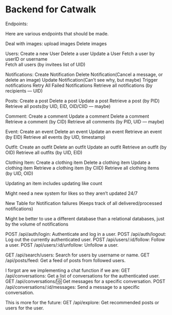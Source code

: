 # Backend for Catwalk
Endpoints:

Here are various endpoints that should be made.

Deal with images:
upload images
Delete images

Users:
Create a new User
Delete a user
Update a User
Fetch a user by userID or username	
Fetch all users (by invitees list of UID)

Notifications:
Create Notification
Delete Notification(Cancel a message, or delete an image)
Update Notification(Can’t see why, but maybe)
Trigger notifications
Retry All Failed Notifications
Retrieve all notifications (by recipients — UID)

Posts:
Create a post
Delete a post
Update a post
Retrieve a post (by PID)
Retrieve all posts(by UID, EID, OID/CIID — maybe)

Comment:
Create a comment
Update a comment
Delete a comment
Retrieve a comment (by CID)
Retrieve all comments (by PID, UID — maybe)

Event:
Create an event
Delete an event
Update an event
Retrieve an event (by EID)
Retrieve all events (by UID, timestamp)

Outfit:
Create an outfit
Delete an outfit
Update an outfit
Retrieve an outfit (by OID)
Retrieve all outfits (by UID, EID)

Clothing Item:
Create a clothing item
Delete a clothing item
Update a clothing item
Retrieve a clothing item (by CIID)
Retrieve all clothing items (by UID, OID)

Updating an item includes updating like count

Might need a new system for likes so they aren’t updated 24/7

New Table for Notification failures (Keeps track of all delivered/processed notifications)

Might be better to use a different database than a relational databases, just by the volume of notifications

POST /api/auth/login: Authenticate and log in a user.
POST /api/auth/logout: Log out the currently authenticated user.
POST /api/users/:id/follow: Follow a user.
POST /api/users/:id/unfollow: Unfollow a user.

GET /api/search/users: Search for users by username or name.
GET /api/posts/feed: Get a feed of posts from followed users.

I forgot are we implementing a chat function if we are:
GET /api/conversations: Get a list of conversations for the authenticated user.
GET /api/conversations/:id: Get messages for a specific conversation.
POST /api/conversations/:id/messages: Send a message to a specific conversation.
         
This is more for the future:
GET /api/explore: Get recommended posts or users for the user.
